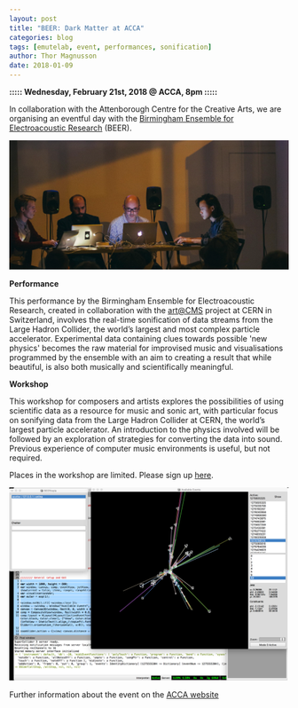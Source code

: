 ```yaml
---
layout: post
title: "BEER: Dark Matter at ACCA"
categories: blog
tags: [emutelab, event, performances, sonification]
author: Thor Magnusson
date: 2018-01-09
---
```



<b>::::: Wednesday, February 21st, 2018 @ ACCA, 8pm :::::</b>

In collaboration with the Attenborough Centre for the Creative Arts, we are organising an eventful day with the <a href="http://www.beast.bham.ac.uk/offspring/beer/">Birmingham Ensemble for Electroacoustic Research</a> (BEER). 

![BEER](/img/BEER.png)

<b>Performance</b>

This performance by the Birmingham Ensemble for Electroacoustic Research, created in collaboration with the <a href="http://artcms.web.cern.ch/artcms/">art@CMS</a> project at CERN in Switzerland, involves the real-time sonification of data streams from the Large Hadron Collider, the world’s largest and most complex particle accelerator. Experimental data containing clues towards possible 'new physics' becomes the raw material for improvised music and visualisations programmed by the ensemble with an aim to creating a result that while beautiful, is also both musically and scientifically meaningful.

<b>Workshop</b>

This workshop for composers and artists explores the possibilities of using scientific data as a resource for music and sonic art, with particular focus on sonifying data from the Large Hadron Collider at CERN, the world’s largest particle accelerator. An introduction to the physics involved will be followed by an exploration of strategies for converting the data into sound. Previous experience of computer music environments is useful, but not required.

Places in the workshop are limited. Please sign up <a href="https://goo.gl/forms/2cTbIecn62yPcwmf1">here</a>.

![Dark Matter Workshop](/img/darkmatter.png)

Further information about the event on the <a href="https://www.attenboroughcentre.com/events/1643/dark-matter?spektrix_bounce=true">ACCA website</a>
